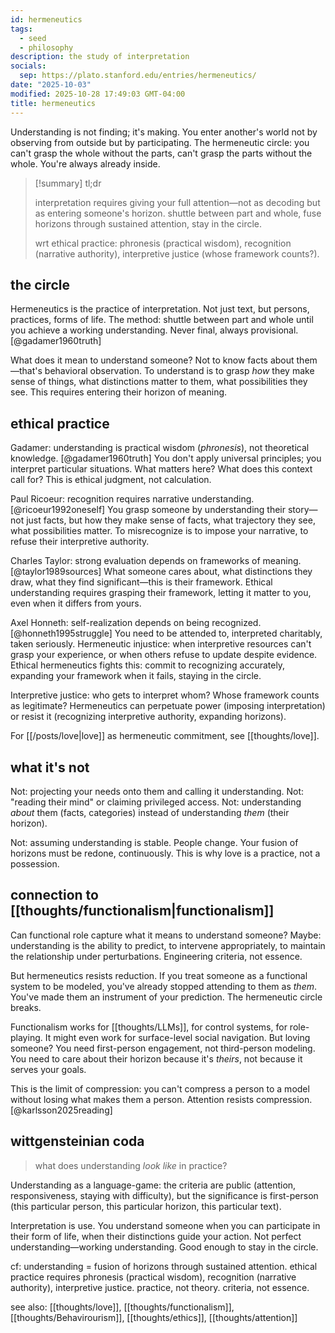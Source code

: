 ```yaml
---
id: hermeneutics
tags:
  - seed
  - philosophy
description: the study of interpretation
socials:
  sep: https://plato.stanford.edu/entries/hermeneutics/
date: "2025-10-03"
modified: 2025-10-28 17:49:03 GMT-04:00
title: hermeneutics
---
```


Understanding is not finding; it's making. You enter another's world not by observing from outside but by participating. The hermeneutic circle: you can't grasp the whole without the parts, can't grasp the parts without the whole. You're always already inside.

> [!summary] tl;dr
>
> interpretation requires giving your full attention—not as decoding but as entering someone's horizon. shuttle between part and whole, fuse horizons through sustained attention, stay in the circle.
>
> wrt ethical practice: phronesis (practical wisdom), recognition (narrative authority), interpretive justice (whose framework counts?).

## the circle

Hermeneutics is the practice of interpretation. Not just text, but persons, practices, forms of life. The method: shuttle between part and whole until you achieve a working understanding. Never final, always provisional. [@gadamer1960truth]

What does it mean to understand someone? Not to know facts about them—that's behavioral observation. To understand is to grasp _how_ they make sense of things, what distinctions matter to them, what possibilities they see. This requires entering their horizon of meaning.

## ethical practice

Gadamer: understanding is practical wisdom (_phronesis_), not theoretical knowledge. [@gadamer1960truth] You don't apply universal principles; you interpret particular situations. What matters here? What does this context call for? This is ethical judgment, not calculation.

Paul Ricoeur: recognition requires narrative understanding. [@ricoeur1992oneself] You grasp someone by understanding their story—not just facts, but how they make sense of facts, what trajectory they see, what possibilities matter. To misrecognize is to impose your narrative, to refuse their interpretive authority.

Charles Taylor: strong evaluation depends on frameworks of meaning. [@taylor1989sources] What someone cares about, what distinctions they draw, what they find significant—this is their framework. Ethical understanding requires grasping their framework, letting it matter to you, even when it differs from yours.

Axel Honneth: self-realization depends on being recognized. [@honneth1995struggle] You need to be attended to, interpreted charitably, taken seriously. Hermeneutic injustice: when interpretive resources can't grasp your experience, or when others refuse to update despite evidence. Ethical hermeneutics fights this: commit to recognizing accurately, expanding your framework when it fails, staying in the circle.

Interpretive justice: who gets to interpret whom? Whose framework counts as legitimate? Hermeneutics can perpetuate power (imposing interpretation) or resist it (recognizing interpretive authority, expanding horizons).

For [[/posts/love|love]] as hermeneutic commitment, see [[thoughts/love]].

## what it's not

Not: projecting your needs onto them and calling it understanding.
Not: "reading their mind" or claiming privileged access.
Not: understanding _about_ them (facts, categories) instead of understanding _them_ (their horizon).

Not: assuming understanding is stable. People change. Your fusion of horizons must be redone, continuously. This is why love is a practice, not a possession.

## connection to [[thoughts/functionalism|functionalism]]

Can functional role capture what it means to understand someone? Maybe: understanding is the ability to predict, to intervene appropriately, to maintain the relationship under perturbations. Engineering criteria, not essence.

But hermeneutics resists reduction. If you treat someone as a functional system to be modeled, you've already stopped attending to them as _them_. You've made them an instrument of your prediction. The hermeneutic circle breaks.

Functionalism works for [[thoughts/LLMs]], for control systems, for role-playing. It might even work for surface-level social navigation. But loving someone? You need first-person engagement, not third-person modeling. You need to care about their horizon because it's _theirs_, not because it serves your goals.

This is the limit of compression: you can't compress a person to a model without losing what makes them a person. Attention resists compression. [@karlsson2025reading]

## wittgensteinian coda

> what does understanding _look like_ in practice?

Understanding as a language-game: the criteria are public (attention, responsiveness, staying with difficulty), but the significance is first-person (this particular person, this particular horizon, this particular text).

Interpretation is use. You understand someone when you can participate in their form of life, when their distinctions guide your action. Not perfect understanding—working understanding. Good enough to stay in the circle.

cf: understanding = fusion of horizons through sustained attention. ethical practice requires phronesis (practical wisdom), recognition (narrative authority), interpretive justice. practice, not theory. criteria, not essence.

see also: [[thoughts/love]], [[thoughts/functionalism]], [[thoughts/Behavirourism]], [[thoughts/ethics]], [[thoughts/attention]]
